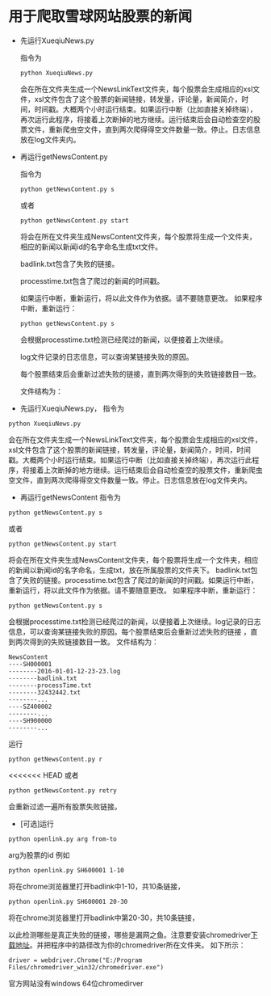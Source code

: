 # 用于爬取雪球网站股票的新闻

* 先运行XueqiuNews.py

	指令为

	```
	python XueqiuNews.py
	```

	会在所在文件夹生成一个NewsLinkText文件夹，每个股票会生成相应的xsl文件，xsl文件包含了这个股票的新闻链接，转发量，评论量，新闻简介，时间，时间戳。大概两个小时运行结束。如果运行中断（比如直接关掉终端），再次运行此程序，将接着上次断掉的地方继续。运行结束后会自动检查空的股票文件，重新爬虫空文件，直到两次爬得得空文件数量一致。停止。日志信息放在log文件夹内。

* 再运行getNewsContent.py

	指令为

	```
	python getNewsContent.py s
	```

	或者

	```
	python getNewsContent.py start
	```

	将会在所在文件夹生成NewsContent文件夹，每个股票将生成一个文件夹，相应的新闻以新闻id的名字命名生成txt文件。

	badlink.txt包含了失败的链接。

	processtime.txt包含了爬过的新闻的时间戳。

	如果运行中断，重新运行，将以此文件作为依据。请不要随意更改。
	如果程序中断，重新运行：

	```
	python getNewsContent.py s
	```

	会根据processtime.txt检测已经爬过的新闻，以便接着上次继续。

	log文件记录的日志信息，可以查询某链接失败的原因。

	每个股票结束后会重新过滤失败的链接，直到两次得到的失败链接数目一致。


	文件结构为：

* 先运行XueqiuNews.py，
指令为
```
python XueqiuNews.py
```
会在所在文件夹生成一个NewsLinkText文件夹，每个股票会生成相应的xsl文件，xsl文件包含了这个股票的新闻链接，转发量，评论量，新闻简介，时间，时间戳。大概两个小时运行结束。如果运行中断（比如直接关掉终端），再次运行此程序，将接着上次断掉的地方继续。运行结束后会自动检查空的股票文件，重新爬虫空文件，直到两次爬得得空文件数量一致。停止。日志信息放在log文件夹内。
* 再运行getNewsContent
指令为
```
python getNewsContent.py s
```
或者
```
python getNewsContent.py start
```
将会在所在文件夹生成NewsContent文件夹，每个股票将生成一个文件夹，相应的新闻以新闻id的名字命名，生成txt，放在所属股票的文件夹下。
badlink.txt包含了失败的链接。processtime.txt包含了爬过的新闻的时间戳。如果运行中断，重新运行，将以此文件作为依据。请不要随意更改。
如果程序中断，重新运行：
```
python getNewsContent.py s
```
会根据processtime.txt检测已经爬过的新闻，以便接着上次继续。log记录的日志信息，可以查询某链接失败的原因。每个股票结束后会重新过滤失败的链接
，直到两次得到的失败链接数目一致。
文件结构为：

```
NewsContent
----SH000001
--------2016-01-01-12-23-23.log
--------badlink.txt
--------processTime.txt
--------32432442.txt
--------...
----SZ400002
--------...
----SH900000
--------...
```
运行

```
python getNewsContent.py r
```

<<<<<<< HEAD
或者

```
python getNewsContent.py retry
```

会重新过滤一遍所有股票失败链接。

* [可选]运行

```
python openlink.py arg from-to
```

arg为股票的id
例如

```
python openlink.py SH600001 1-10
```

将在chrome浏览器里打开badlink中1-10，共10条链接，
```
python openlink.py SH600001 20-30
```
将在chrome浏览器里打开badlink中第20-30，共10条链接，

以此检测哪些是真正失败的链接，哪些是漏网之鱼。注意要安装chromedriver[下载地址](http://chromedriver.storage.googleapis.com/index.html?path=2.20/)。并把程序中的路径改为你的chromedriver所在文件夹。
如下所示：

```
driver = webdriver.Chrome("E:/Program Files/chromedriver_win32/chromedriver.exe")
```
官方网站没有windows 64位chromedirver


